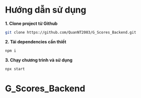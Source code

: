 # Hướng dẫn sử dụng

**1. Clone project từ Github**

```bash
git clone https://github.com/QuanNT2003/G_Scores_Backend.git
```

**2. Tải dependencies cần thiết**

```bash
npm i
```

**3. Chạy chương trình và sử dụng**

```bash
npx start
```

# G_Scores_Backend
